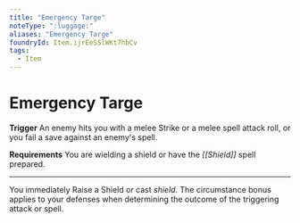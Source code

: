 ```yaml
---
title: "Emergency Targe"
noteType: ":luggage:"
aliases: "Emergency Targe"
foundryId: Item.ijrEeSSlWKt7hbCv
tags:
  - Item
---
```


# Emergency Targe

**Trigger** An enemy hits you with a melee Strike or a melee spell attack roll, or you fail a save against an enemy's spell.

**Requirements** You are wielding a shield or have the _[[Shield]]_ spell prepared.

* * *

You immediately Raise a Shield or cast _shield_. The circumstance bonus applies to your defenses when determining the outcome of the triggering attack or spell.
